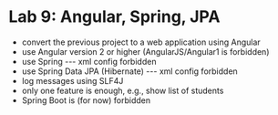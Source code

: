 # Lab 9: Angular, Spring, JPA
- convert the previous project to a web application using Angular
- use Angular version 2 or higher (AngularJS/Angular1 is forbidden)
- use Spring --- xml config forbidden
- use Spring Data JPA (Hibernate) --- xml config forbidden
- log messages using SLF4J
- only one feature is enough, e.g., show list of students
- Spring Boot is (for now) forbidden
